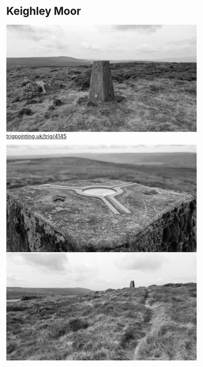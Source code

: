 # Keighley Moor

![](images/PXL_20250329_102620457_keighley_moor.jpg)
[trigpointing.uk/trig/4145](https://trigpointing.uk/trig/4145)

![](images/PXL_20250329_102536691_keighley_moor.jpg)
![](images/PXL_20250329_102505003_keighley_moor.jpg)
